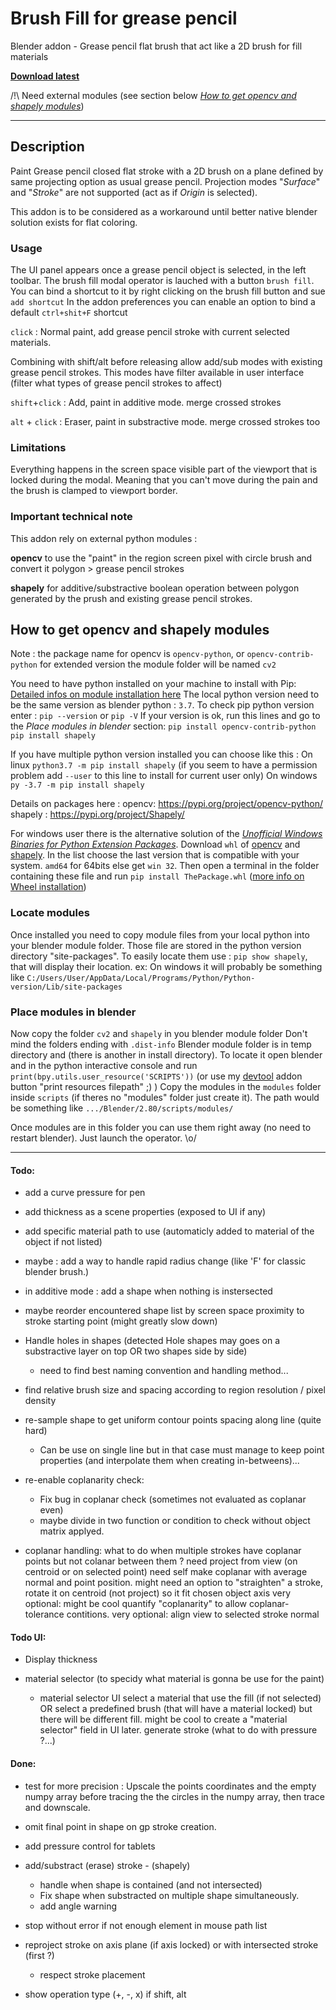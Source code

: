 # Brush Fill for grease pencil
Blender addon - Grease pencil flat brush that act like a 2D brush for fill materials

**[Download latest](https://github.com/Pullusb/GP_brush_fill/archive/master.zip)**

/!\ Need external modules (see section below [_How to get opencv and shapely modules_](#how-to-get-opencv-and-shapely-modules))

---  

## Description

Paint Grease pencil closed flat stroke with a 2D brush on a plane defined by same projecting option as usual grease pencil.
Projection modes "*Surface*" and "*Stroke*" are not supported (act as if *Origin* is selected).

This addon is to be considered as a workaround until better native blender solution exists for flat coloring.

### Usage

The UI panel appears once a grease pencil object is selected, in the left toolbar.
The brush fill modal operator is lauched with a button `brush fill`.
You can bind a shortcut to it by right clicking on the brush fill button and sue `add shortcut`
In the addon preferences you can enable an option to bind a default `ctrl+shit+F` shortcut  

`click` : Normal paint, add grease pencil stroke with current selected materials.

Combining with shift/alt before releasing allow add/sub modes with existing grease pencil strokes.
This modes have filter available in user interface (filter what types of grease pencil strokes to affect)

`shift`+`click` : Add, paint in additive mode. merge crossed strokes

`alt` + `click` : Eraser, paint in substractive mode. merge crossed strokes too

### Limitations

Everything happens in the screen space visible part of the viewport that is locked during the modal.
Meaning that you can't move during the pain and the brush is clamped to viewport border.

### Important technical note

This addon rely on external python modules :

**opencv** to use the "paint" in the region screen pixel with circle brush and convert it polygon > grease pencil strokes

**shapely** for additive/substractive boolean operation between polygon generated by the prush and existing grease pencil strokes.

<!-- All created grease pencil strokes have *draw_cyclic* option set to *True* and last point isn't superposed to first -->

## How to get opencv and shapely modules

Note : the package name for opencv is `opencv-python`, or `opencv-contrib-python` for extended version
the module folder will be named `cv2`

You need to have python installed on your machine to install with Pip:
[Detailed infos on module installation here](https://docs.python.org/3/installing/index.html)
The local python version need to be the same version as blender python : `3.7`.
To check pip python version enter : `pip --version` or `pip -V`
If your version is ok, run this lines and go to the _Place modules in blender_ section:
`pip install opencv-contrib-python`
`pip install shapely`

If you have multiple python version installed you can choose like this :
On linux `python3.7 -m pip install shapely` (if you seem to have a permission problem add `--user` to this line to install for current user only)
On windows `py -3.7 -m pip install shapely`

Details on packages here :
opencv: https://pypi.org/project/opencv-python/
shapely : https://pypi.org/project/Shapely/

For windows user there is the alternative solution of the [_Unofficial Windows Binaries for Python Extension Packages_](https://www.lfd.uci.edu/~gohlke/pythonlibs/).
Download `whl` of [opencv](https://www.lfd.uci.edu/~gohlke/pythonlibs/#opencv) and [shapely](https://www.lfd.uci.edu/~gohlke/pythonlibs/#shapely). In the list choose the last version that is compatible with your system. `amd64` for 64bits else get `win 32`.
Then open a terminal in the folder containing these file and run `pip install ThePackage.whl` ([more info on Wheel installation](https://pip.pypa.io/en/latest/user_guide/#installing-from-wheels))


### Locate modules

Once installed you need to copy module files from your local python into your blender module folder.
Those file are stored in the python version directory "site-packages".
To easily locate them use : `pip show shapely`, that will display their location.
ex: On windows it will probably be something like  `C:/Users/User/AppData/Local/Programs/Python/Python-version/Lib/site-packages`

### Place modules in blender

Now copy the folder `cv2` and `shapely` in you blender module folder
Don't mind the folders ending with `.dist-info`
Blender module folder is in temp directory and (there is another in install directory).
To locate it open blender and in the python interactive console and run `print(bpy.utils.user_resource('SCRIPTS'))` (or use my [devtool](https://github.com/Pullusb/devTools) addon button "print resources filepath" ;) )
Copy the modules in the `modules` folder inside `scripts` (if theres no "modules" folder just create it).
The path would be something like `.../Blender/2.80/scripts/modules/`

Once modules are in this folder you can use them right away (no need to restart blender). Just launch the operator. \o/

---

#### Todo:
- add a curve pressure for pen

- add thickness as a scene properties (exposed to UI if any)

- add specific material path to use (automaticly added to material of the object if not listed)

- maybe : add a way to handle rapid radius change (like 'F' for classic blender brush.)

- in additive mode : add a shape when nothing is instersected

- maybe reorder encountered shape list by screen space proximity to stroke starting point (might greatly slow down)

- Handle holes in shapes (detected Hole shapes may goes on a substractive layer on top OR two shapes side by side)
    - need to find best naming convention and handling method...

- find relative brush size and spacing according to region resolution / pixel density

- re-sample shape to get uniform contour points spacing along line (quite hard)
    - Can be use on single line but in that case must manage to keep point properties (and interpolate them when creating in-betweens)...

<!-- - Stanby because not reliable with filled shape : handle Surface project mode (raycast on first point to underlying object) -->

- re-enable coplanarity check:
    - Fix bug in coplanar check (sometimes not evaluated as coplanar even)
    - maybe divide in two function or condition to check without object matrix applyed.

- coplanar handling:
    what to do when multiple strokes have coplanar points but not colanar between them ?
    need project from view (on centroid or on selected point)
    need self make coplanar with average normal and point position.
    might need an option to "straighten" a stroke, rotate it on centroid (not project) so it fit chosen object axis
    very optional: might be cool quantify "coplanarity" to allow coplanar-tolerance contitions.
    very optional: align view to selected stroke normal


#### Todo UI:
- Display thickness

- material selector (to specidy what material is gonna be use for the paint)
    - material selector UI
        select a material that use the fill (if not selected)
        OR select a predefined brush (that will have a material locked)
        but there will be different fill.
        might be cool to create a "material selector" field in UI later.
        generate stroke (what to do with pressure ?...)

#### Done:
- test for more precision : Upscale the points coordinates and the empty numpy array before tracing the the circles in the numpy array, then trace and downscale.
- omit final point in shape on gp stroke creation.
- add pressure control for tablets

- add/substract (erase) stroke - (shapely)
    - handle when shape is contained (and not intersected)
    - Fix shape when substracted on multiple shape simultaneously.
    - add angle warning
- stop without error if not enough element in mouse path list

- reproject stroke on axis plane (if axis locked) or with intersected stroke (first ?)
    - respect stroke placement

- show operation type (+, -, x) if shift, alt

<!-- notes:
    #How to draw
    settings = bpy.context.scene.tool_settings

    #Drawing plane : Drawplane orientation (normal)
    settings.gpencil_sculpt.lock_axis = 'VIEW'
    settings.gpencil_sculpt.lock_axis = 'AXIS_Y'# front (X-Z)
    settings.gpencil_sculpt.lock_axis = 'AXIS_X'# side (Y-Z)
    settings.gpencil_sculpt.lock_axis = 'AXIS_Z'# top (X-Y)
    settings.gpencil_sculpt.lock_axis = 'CURSOR'

    #Stroke placement : "location" (depth)
    settings.gpencil_stroke_placement_view3d = 'ORIGIN'
    settings.gpencil_stroke_placement_view3d = 'CURSOR'
    settings.gpencil_stroke_placement_view3d = 'SURFACE'
    settings.gpencil_stroke_placement_view3d = 'STROKE' -->